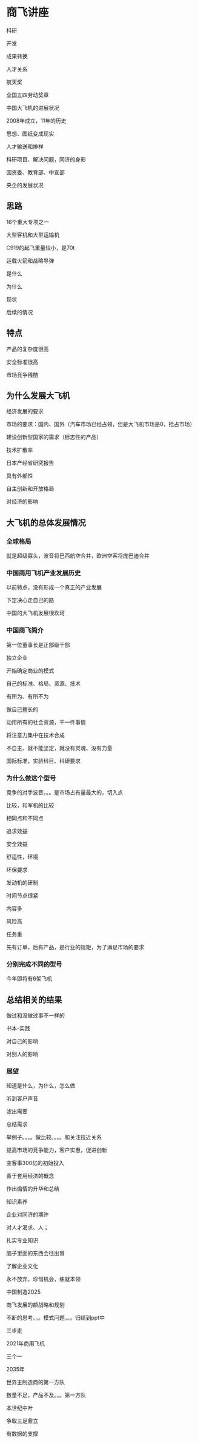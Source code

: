 # 商飞讲座

科研

开发

成果转换

人才关系

航天奖

全国五四劳动奖章

中国大飞机的进展状况



2008年成立，11年的历史

思想、图纸变成现实

人才输送和排样

科研项目、解决问题，同济的身影

国资委、教育部、中宣部

央企的发展状况

## 思路

16个重大专项之一

大型客机和大型运输机 

C919的起飞重量较小，是70t

运载火箭和战略导弹

是什么

为什么

现状

后续的情况

## 特点

产品的复杂度很高

安全标准很高

市场竞争残酷

## 为什么发展大飞机

经济发展的要求

市场的要求：国内、国外（汽车市场已经占领，但是大飞机市场是0，抢占市场）

建设创新型国家的需求（标志性的产品）

技术扩散率

日本产经省研究报告

具有外部性

自主创新和开放格局

对经济的影响



## 大飞机的总体发展情况

### 全球格局

就是超级寡头，波音将巴西航空合并，欧洲空客将庞巴迪合并

### 中国商用飞机产业发展历史

以前特点，没有形成一个真正的产业发展

下定决心走自己的路

中国的大飞机发展很坎坷

### 中国商飞简介

第一位董事长是正部级干部

独立企业

开始确定商业的模式

自己的标准、格局、资源、技术

有所为、有所不为

做自己擅长的

动用所有的社会资源，干一件事情

将注意力集中在技术合成

不自主、就不能坚定，就没有灵魂、没有力量

国际标准，实验科目、科研要求





### 为什么做这个型号

竞争的对手波音。。。是市场占有量最大的，切入点

比较，和军机的比较

相同点和不同点

追求效益

安全效益

舒适性，环境





环保要求

发动机的研制

时间节点很紧

内容多

风险高

任务重



先有订单，后有产品，是行业的规矩，为了满足市场的要求





### 分别完成不同的型号

今年即将有6架飞机

## 总结相关的结果

做过和没做过事不一样的

书本-实践

对自己的影响

对别人的影响

### 展望

知道是什么，为什么，怎么做

听到客户声音

滤出需要

总结需求

举例子。。。。做比较。。。。和关注拉近关系

提高市场的竞争能力，客户实惠，促进创新

空客事300亿的初始投入



善于套用经济的概念

作出煽情的升华和总结







知识素养

企业对同济的期许

对人才渴求、人；

扎实专业知识

脑子里面的东西会往出冒

了解企业文化

永不放弃，珍惜机会，练就本领

中国制造2025



商飞发展的额战略和规划

不断的思考。。。模式问题。。。归结到ppt中

三步走

2021年商用飞机



三个一



2035年

世界主制造商的第一方队

数量不足，产品不及。。。第一方队



本世纪中叶

争取三足鼎立

有数据的支撑



























